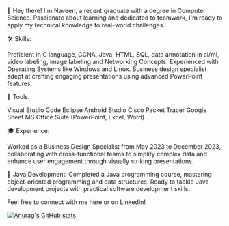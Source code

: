 👋 Hey there! I'm Naveen, a recent graduate with a degree in Computer Science. Passionate about learning and dedicated to teamwork, I'm ready to apply my technical knowledge to real-world challenges.

🛠️ Skills:

Proficient in C language, CCNA, Java, HTML, SQL, data annotation in ai/ml, video labeling, image labeling and Networking Concepts.
Experienced with Operating Systems like Windows and Linux.
Business design specialist adept at crafting engaging presentations using advanced PowerPoint features.

🔧 Tools:

Visual Studio Code
Eclipse
Android Studio
Cisco Packet Tracer
Google Sheet
MS Office Suite (PowerPoint, Excel, Word)

🎓 Experience:

Worked as a Business Design Specialist from May 2023 to December 2023, collaborating with cross-functional teams to simplify complex data and enhance user engagement through visually striking presentations.

🌟 Java Development: Completed a Java programming course, mastering object-oriented programming and data structures. Ready to tackle Java development projects with practical software development skills.

Feel free to connect with me here or on LinkedIn!


[![Anurag's GitHub stats](https://github-readme-stats.vercel.app/api?username=Naveen-shenbagarajan)](https://github.com/anuraghazra/github-readme-stats)
